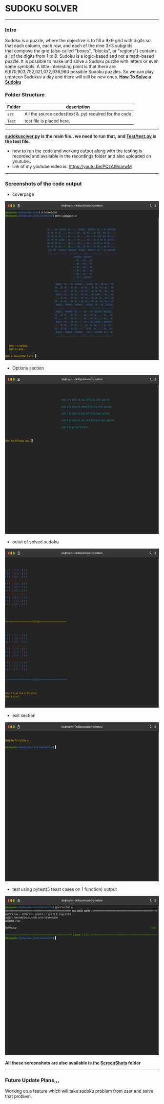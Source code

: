 # SUDOKU SOLVER
------

### Intro
Sudoku is a puzzle, where the objective is to  fill a 9×9 grid with digits so that each column, each row, and each of the nine 3×3 subgrids  
that compose the grid (also called "boxes", "blocks", or "regions") contains all of the digits from 1 to 9.
Sudoku is a logic-based and not a math-based puzzle. It is possible to make und solve a Sudoku puzzle with letters or even some symbols.
A little interesting point is that there are 6,670,903,752,021,072,936,960 possible Sudoku puzzles. So we can play umpteen Sudokus a day and there will still be new ones.
**[How To Solve a Sudoku](http://www.sudoku-space.com/sudoku.php)**

### Folder Structure
Folder        | description
--------------| ----------------------------------------------
`src`         | All the source codes(text & .py) required for the code
`Test`        | test file is placed here.

--------------------------------------------------------

**[sudokusolver.py](https://github.com/debasish2110/265057_Python_Miniproject/blob/master/Implementation/sudokuSolver.py) is the main file.. we need to run that,**
**and [Test/test.py](https://github.com/debasish2110/265057_Python_Miniproject/blob/master/Implementation/Test/test.py) is the test file.**

* how to run the code and working output along with the testing is recorded and available in the recordings folder and also uploaded on youtube..
* link of my youtube video is: https://youtu.be/PQzAt9oarwM

--------------------------------------------------------

### Screenshots of the code output

* coverpage

 <img src="https://github.com/debasish2110/265057_Python_Miniproject/blob/master/ScreenShots/welcome%20page.png" width="920" height="520">

* Options section

 <img src="https://github.com/debasish2110/265057_Python_Miniproject/blob/master/ScreenShots/options.png" width="920" height="520">

* outut of solved sudoku

 <img src="https://github.com/debasish2110/265057_Python_Miniproject/blob/master/ScreenShots/solving%20sudoku%20problem.png" width="920" height="520">

* exit section

 <img src="https://github.com/debasish2110/265057_Python_Miniproject/blob/master/ScreenShots/exit%20page.png" width="920" height="520">

* test using pytest(5 teast cases on 1 function) output

 <img src="https://github.com/debasish2110/265057_Python_Miniproject/blob/master/ScreenShots/pytest%20output.png" width="920" height="520">

**All these screenshots are also available is the [ScreenShots](https://github.com/debasish2110/265057_Python_Miniproject/tree/master/ScreenShots) folder**

-----

### Future Update Plans,,,

Working on a feature which will take sudoku problem from user and solve that problem.








